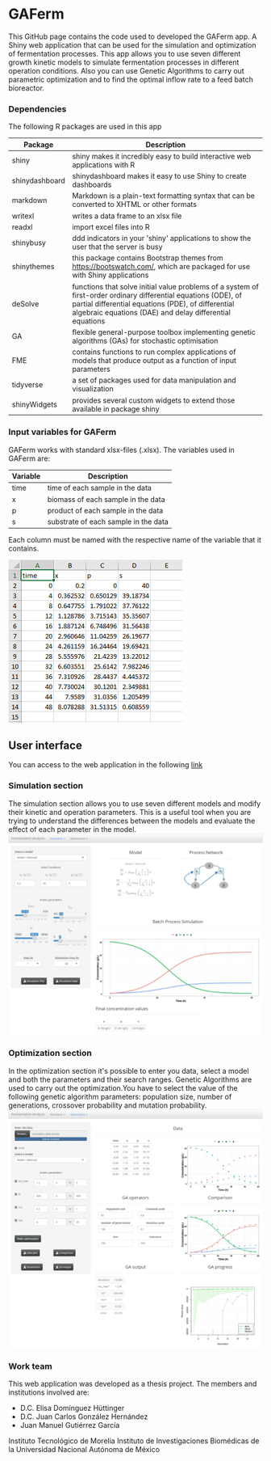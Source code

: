 # GAFerm
This GitHub page contains the code used to developed the GAFerm app. A Shiny web application that can be used for the simulation and optimization of fermentation processes. This app allows you to use seven different growth kinetic models to simulate fermentation processes in different operation conditions. Also you can use Genetic Algorithms to carry out parametric optimization and to find the optimal inflow rate to a feed batch bioreactor.

### Dependencies 
The following R packages are used in this app 

| Package          	| Description |
|----------------------	|----------------------------------------------------------------------------------	|
| shiny |shiny makes it incredibly easy to build interactive web applications with R|
| shinydashboard | shinydashboard makes it easy to use Shiny to create dashboards|
| markdown | Markdown is a plain-text formatting syntax that can be converted to XHTML or other formats |
| writexl | writes a data frame to an xlsx file |
| readxl | import excel files into R|
| shinybusy | ddd indicators in your 'shiny' applications to show the user that the server is busy |
| shinythemes | this package contains Bootstrap themes from https://bootswatch.com/, which are packaged for use with Shiny applications |
| deSolve | functions that solve initial value problems of a system of first-order ordinary differential equations (ODE), of partial differential equations (PDE), of differential algebraic equations (DAE) and delay differential equations |
| GA | flexible general-purpose toolbox implementing genetic algorithms (GAs) for stochastic optimisation|
| FME | contains functions to run complex applications of models that produce output as a function of input parameters |
| tidyverse | a set of packages used for data manipulation and visualization |
| shinyWidgets | provides several custom widgets to extend those available in package shiny |


### Input variables for **GAFerm**
GAFerm works with standard xlsx-files (.xlsx). The variables used in GAFerm are:

| Variable             	| Description |
|----------------------	|----------------------------------------------------------------------------------	|
| time | time of each sample in the data|
| x | biomass of each sample in the data |
| p | product of each sample in the data |
| s | substrate of each sample in the data |


Each column must be named with the respective name of the variable that it contains.

![Alt text](readme_files/data_format.PNG)

## User interface  
You can access to the web application in the following [link](https://juanmanuelgutierrezg.shinyapps.io/GAFerm/) 

### Simulation section
The simulation section allows you to use seven different models and modify their kinetic and operation parameters. This is a useful tool when you are trying to understand the differences between the models and evaluate the effect of each parameter in the model.
![Alt text](readme_files/user_interface_sim.jpeg)


### Optimization section 
In the optimization section it's possible to enter you data, select a model and both the parameters and their search ranges. Genetic Algorithms are used to carry out the optimization.You have to select the value of the following genetic algorithm parameters: population size, number of generations, crossover probability and mutation probability. 
![Alt text](readme_files/user_interface_opt.jpeg)

### Work team 

This web application was developed as a thesis project. The members and institutions involved are: 

* D.C. Elisa Domínguez Hüttinger 
* D.C. Juan Carlos González Hernández
* Juan Manuel Gutiérrez García 

Instituto Tecnológico de Morelia 
Instituto de Investigaciones Biomédicas de la Universidad Nacional Autónoma de México
